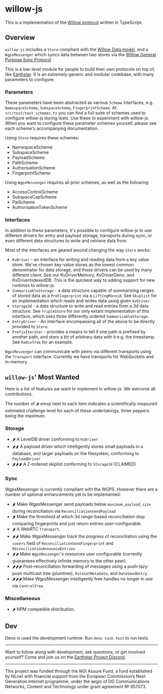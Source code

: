 # willow-js

This is a implementation of the [Willow protocol](https://willowprotocol.org)
written in TypeScript.

## Overview

`willow-js` includes a `Store` compliant with the
[Willow Data model](https://willowprotocol.org/specs/data-model/index.html#data_model),
and a `WgpsMessenger` which syncs data between two stores via the
[Willow General Purpose Sync Protocol](https://willowprotocol.org/specs/sync/index.html#sync).

This is a low-level module for people to build their own protocols on top of,
like [Earthstar](https://earthstar-project.org). It is an _extremely_ generic
and modular codebase, with many parameters to configure.

### Parameters

These parameters have been abstracted as various `Scheme` interfaces, e.g.
`NamespaceScheme`, `SubspaceScheme`, `FingerprintScheme`. At
`src/test/test_schemes.ts` you can find a full suite of schemes used to
configure willow-js during tests. Use these to experiment with willow-js. When
you want to configure these parameter schemes yourself, please see each scheme's
accompanying documentation.

Using `Store` requires these schemes:

- NamespaceScheme
- SubspaceScheme
- PayloadScheme
- PathScheme
- AuthorisationScheme
- FingerprintScheme

Using `WgpsMessenger` requires all prior schemes, as well as the following:

- AccessControlScheme
- SubspaceCapScheme
- PaiScheme
- AuthorisationTokenScheme

### Interfaces

In addition to these parameters, it's possible to configure willow-js to use
different drivers for entry and payload storage, transports during sync, or even
different data structures to write and retrieve data from.

Most of the interfaces are geared around changing the way `Store` works:

- `KvDriver` - an interface for writing and reading data from a key value store.
  We've chosen key-value stores as the lowest common denominator for data
  storage, and these drivers can be used by many different client. See our
  KvDriverMemory, KvDriverDeno, and KvDriverIndexedDB. This is the quickest way
  to adding support for new runtimes to willow-js.
- `SummarisableStorage` - a data structure capable of summarising ranges of
  stored data as a `PreFingerprint` via a `LiftingMonoid`. See `Skiplist` for an
  implementation which reads and writes data using given `KvDriver`.
- `Storage3d` - a data structure to write and read entries from a 3d data
  structure. See `TripleStore` for our only extant implementation of this
  interface, which uses three differently ordered `SummarisableStorage`.
- `EntryDriver` - An interface encompassing all of the above to be directly
  provided to `Store`.
- `PrefixIterator` - provides a means to tell if one path is prefixed by another
  path, and store a bit of arbitrary data with it e.g. the timestamp. See
  `RadixTree` for an example.

`WgpsMessenger` can communicate with peers via different transports using the
`Transport` interface. Currently we have transports for WebSockets and
in-memory.

## `willow-js`' Most Wanted

Here is a list of features we want to implement in willow-js. We welcome all
contributions.

The number of 🌶 emoji next to each item indicates a scientifically measured
estimated challenge level for each of these undertakings, three peppers being
the maximum.

### Storage

- 🌶 A LevelDB driver conforming to `KvDriver`
- 🌶🌶 A payload driver which intelligently stores small payloads in a database,
  and larger payloads on the filesystem, conforming to `PayloadDriver`
- 🌶🌶🌶 A Z-ordered skiplist conforming to `Storage3d` (CLAIMED)

### Sync

WgpsMessenger is currently compliant with the WGPS. However there are a number
of optional enhancements yet to be implemented:

- 🌶 Make WgpsMessenger send payloads below `maximum_payload_size` during
  reconciliation via `ReconciliationSendPayload`
- 🌶 Make the threshold at which 3d range-based reconciliation stop comparing
  fingerprints and just return entries user-configurable.
- 🌶 A WebRTC `Transport`.
- 🌶🌶 Make WgpsMessenger track the progress of reconciliation using the `covers`
  field of `ReconciliationSendFingerprint` and `ReconciliationAnnounceEntries`
- 🌶🌶 Make `WgpsMessenger`'s resources user configurable (currently guarantees
  effectively infinite memory to the other peer).
- 🌶🌶🌶 Post-reconciliation forwarding of messages using a push-lazy-push
  multicast tree (plumtree), `DataSetMetadata`, and `DataSendEntry`.
- 🌶🌶🌶 Make WgpsMessenger intelligently free handles no longer in use via
  `ControlFree`

### Miscellaneous

- 🌶 NPM compatible distribution.

## Dev

Deno is used the development runtime. Run `deno task test` to run tests.

---

Want to follow along with development, ask questions, or get involved yourself?
Come and join us on the
[Earthstar Project Discord](https://discord.gg/6NtYzQC2G4).

---

This project was funded through the NGI Assure Fund, a fund established by NLnet
with financial support from the European Commission’s Next Generation Internet
programme, under the aegis of DG Communications Networks, Content and Technology
under grant agreement № 957073.
